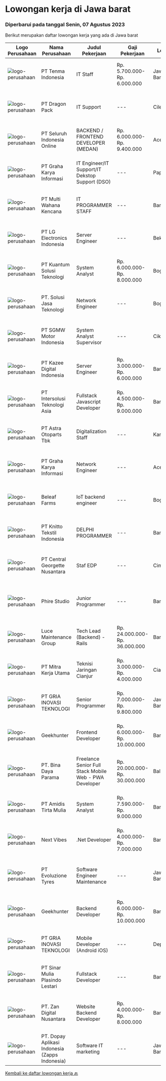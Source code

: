 
  # Lowongan kerja di Jawa barat

  ### Diperbarui pada tanggal Senin, 07 Agustus 2023

  Berikut merupakan daftar lowongan kerja yang ada di Jawa barat

  |Logo Perusahaan | Nama Perusahaan | Judul Pekerjaan | Gaji Pekerjaan | Lokasi | Deskripsi | Tanggal diunggah | Pranala |
  | -------------- | --------------- | --------------- | --------- | --------- | -------------- | ------- | ----------- |
  |![logo-perusahaan](https://image-service-cdn.seek.com.au/be338622ce0929c34b62a9cda5577ffc020cc363/ee4dce1061f3f616224767ad58cb2fc751b8d2dc)|PT Tenma Indonesia|IT Staff|Rp. 5.700.000-Rp. 6.000.000|Jawa Barat|Persyaratan : Usia maks. 35 tahun Memiliki pengalaman dibidang IT min. 2 tahun Lulusan D3/S1 dengan jurusan Teknik Komputer (TI / SI) Bisa berbahasa...|Kamis, 03 Agustus 2023|https://www.jobstreet.co.id/id/job/it-staff-4426472?token=0~c84aeeb1-9678-41c8-a8b2-c71aa4170b3e&sectionRank=1&jobId=jobstreet-id-job-4426472|
|![logo-perusahaan](https://image-service-cdn.seek.com.au/d7608b79ccd0d7bf94471e33e2ed643cd0df6768/ee4dce1061f3f616224767ad58cb2fc751b8d2dc)|PT Dragon Pack|IT Support|---|Cileungsi|Kualifikasi : Usia maksimal 35 tahun Pendidikan minimal SMK atau sederajat Memiliki pengalaman IT Support minimal 2 tahun Deskripsi Pekerjaan :...|Rabu, 02 Agustus 2023|https://www.jobstreet.co.id/id/job/it-support-4424927?token=0~c84aeeb1-9678-41c8-a8b2-c71aa4170b3e&sectionRank=2&jobId=jobstreet-id-job-4424927|
|![logo-perusahaan](https://image-service-cdn.seek.com.au/c768f0670f8f8212da7de609b6af9d0b2e5134cc/ee4dce1061f3f616224767ad58cb2fc751b8d2dc)|PT Seluruh Indonesia Online|BACKEND / FRONTEND DEVELOPER (MEDAN)|Rp. 6.000.000-Rp. 9.400.000|Aceh|Memiliki pengalaman leadership sebagai Manager sebelumnya.Back End Engineer1. Memiliki pengalaman dalam membangun RESTful APIs2. Menguasai bahasa...|Sabtu, 05 Agustus 2023|https://www.jobstreet.co.id/id/job/backend-frontend-developer-medan-4428232?token=0~c84aeeb1-9678-41c8-a8b2-c71aa4170b3e&sectionRank=3&jobId=jobstreet-id-job-4428232|
|![logo-perusahaan](https://image-service-cdn.seek.com.au/c318dd0b699c6160d2411e7473745c289633be44/ee4dce1061f3f616224767ad58cb2fc751b8d2dc)|PT Graha Karya Informasi|IT Engineer/IT Support/IT Dekstop Support (DSO)|---|Papua|Requirements:1. Minimum 6 Months as an IT Support (Fresh Graduate are welcome to apply)2. Bachelor's Degree in Computer/ IT or equivalent3. Have...|Rabu, 02 Agustus 2023|https://www.jobstreet.co.id/id/job/it-engineer-it-support-it-dekstop-support-dso-4425201?token=0~c84aeeb1-9678-41c8-a8b2-c71aa4170b3e&sectionRank=4&jobId=jobstreet-id-job-4425201|
|![logo-perusahaan](https://image-service-cdn.seek.com.au/8a21d582e50f0d132f214ae36bd88b23e5a42b73/ee4dce1061f3f616224767ad58cb2fc751b8d2dc)|PT Multi Wahana Kencana|IT PROGRAMMER STAFF|---|Bandung|Deskripsi pekerjaan: Menerima, memprioritaskan, dan menyelesaikan permintaan bantuan IT. Instalasi dan software maintenance. Membuat aplikasi baik itu...|Kamis, 03 Agustus 2023|https://www.jobstreet.co.id/id/job/it-programmer-staff-4426557?token=0~c84aeeb1-9678-41c8-a8b2-c71aa4170b3e&sectionRank=5&jobId=jobstreet-id-job-4426557|
|![logo-perusahaan](https://image-service-cdn.seek.com.au/eb4cc8f79c9f0232ec1921952f10057fed8a8d20/ee4dce1061f3f616224767ad58cb2fc751b8d2dc)|PT LG Electronics Indonesia|Server Engineer|---|Bekasi|Job Description : Configure and managing servers of Operation System (Windows Server STD 2012, 2016 &amp; 2021, Red Hat Enterprise, Ubuntu) Designing...|Kamis, 03 Agustus 2023|https://www.jobstreet.co.id/id/job/server-engineer-4425572?token=0~c84aeeb1-9678-41c8-a8b2-c71aa4170b3e&sectionRank=6&jobId=jobstreet-id-job-4425572|
|![logo-perusahaan](https://image-service-cdn.seek.com.au/9b4701a1b438f8ac914398097e3574f7ea3410d3/ee4dce1061f3f616224767ad58cb2fc751b8d2dc)|PT Kuantum Solusi Teknologi|System Analyst|Rp. 6.000.000-Rp. 8.000.000|Bogor|System AnalystRequirement Bachelor of Computer Science/Information System Min. 2 years experience as a system analyst (min. 2 cycle project...|Jumat, 04 Agustus 2023|https://www.jobstreet.co.id/id/job/system-analyst-4427295?token=0~c84aeeb1-9678-41c8-a8b2-c71aa4170b3e&sectionRank=7&jobId=jobstreet-id-job-4427295|
|![logo-perusahaan](https://image-service-cdn.seek.com.au/9ba548bf4770284015e9d767cdbe113bf7d10521/ee4dce1061f3f616224767ad58cb2fc751b8d2dc)|PT. Solusi Jasa Teknologi|Network Engineer|---|Bogor|FULL JOB DESCRIPTION Maintaining computer networks including VPNs, routers and other physical hardware Installing and configuring network equipment...|Kamis, 03 Agustus 2023|https://www.jobstreet.co.id/id/job/network-engineer-4426347?token=0~c84aeeb1-9678-41c8-a8b2-c71aa4170b3e&sectionRank=8&jobId=jobstreet-id-job-4426347|
|![logo-perusahaan](https://image-service-cdn.seek.com.au/058fbd9096005f7a98c90c6192a4b52370f111d5/ee4dce1061f3f616224767ad58cb2fc751b8d2dc)|PT SGMW Motor Indonesia|System Analyst Supervisor|---|Cikarang|Job Description: Bachelor's degree in computer science or a related IT field is often required Prior experience as a systems analyst or in a similar...|Rabu, 02 Agustus 2023|https://www.jobstreet.co.id/id/job/system-analyst-supervisor-4424627?token=0~c84aeeb1-9678-41c8-a8b2-c71aa4170b3e&sectionRank=9&jobId=jobstreet-id-job-4424627|
|![logo-perusahaan](https://image-service-cdn.seek.com.au/2f73f015009719a2a165513ea13522700ae23008/ee4dce1061f3f616224767ad58cb2fc751b8d2dc)|PT Kazee Digital Indonesia|Server Engineer|Rp. 3.000.000-Rp. 6.000.000|Bandung|QUALIFICATIONS : Minimal SMK Teknik Komputer &amp; Jaringan (TKJ), Preference Bachelor's degree in Information Technology / Information System 2 years...|Rabu, 02 Agustus 2023|https://www.jobstreet.co.id/id/job/server-engineer-4424787?token=0~c84aeeb1-9678-41c8-a8b2-c71aa4170b3e&sectionRank=10&jobId=jobstreet-id-job-4424787|
|![logo-perusahaan](https://image-service-cdn.seek.com.au/f715d3e393651de2fe5a9214d72612dd30f629b2/ee4dce1061f3f616224767ad58cb2fc751b8d2dc)|PT Intersolusi Teknologi Asia|Fullstack Javascript Developer|Rp. 4.500.000-Rp. 9.000.000|Bandung|Responsibilities:Your duties will include (but will not be limited to): Performing or directing website updates. Developing, maintaining and...|Jumat, 04 Agustus 2023|https://www.jobstreet.co.id/id/job/fullstack-javascript-developer-4427269?token=0~c84aeeb1-9678-41c8-a8b2-c71aa4170b3e&sectionRank=11&jobId=jobstreet-id-job-4427269|
|![logo-perusahaan](https://image-service-cdn.seek.com.au/ab6b456a25273ce280a2600f1e3224c61e3227ec/ee4dce1061f3f616224767ad58cb2fc751b8d2dc)|PT Astra Otoparts Tbk|Digitalization Staff|---|Karawang|Spesification: Candidate must possess a Diploma of Information Technology or Management Information System Having good skill in Android Studio,...|Kamis, 03 Agustus 2023|https://www.jobstreet.co.id/id/job/digitalization-staff-4425268?token=0~c84aeeb1-9678-41c8-a8b2-c71aa4170b3e&sectionRank=12&jobId=jobstreet-id-job-4425268|
|![logo-perusahaan](https://image-service-cdn.seek.com.au/c318dd0b699c6160d2411e7473745c289633be44/ee4dce1061f3f616224767ad58cb2fc751b8d2dc)|PT Graha Karya Informasi|Network Engineer|---|Aceh|Deskripsi Pekerjaan Candidate must possess at least Senior High School, Bachelor's Degree (Is a plus) At least 3 Year(s) of working experience in the...|Rabu, 02 Agustus 2023|https://www.jobstreet.co.id/id/job/network-engineer-4424762?token=0~c84aeeb1-9678-41c8-a8b2-c71aa4170b3e&sectionRank=13&jobId=jobstreet-id-job-4424762|
|![logo-perusahaan](https://image-service-cdn.seek.com.au/9b40d1a8c117cf2b4d9d5e71bd8c755e6754df69/ee4dce1061f3f616224767ad58cb2fc751b8d2dc)|Beleaf Farms|IoT backend engineer|---|Bogor|Job DescriptionWe are looking for a Back-End Engineer responsible for managing the exchange of data between cloud and application, as well as between...|Kamis, 03 Agustus 2023|https://www.jobstreet.co.id/id/job/iot-backend-engineer-4425434?token=0~c84aeeb1-9678-41c8-a8b2-c71aa4170b3e&sectionRank=14&jobId=jobstreet-id-job-4425434|
|![logo-perusahaan](https://image-service-cdn.seek.com.au/51f50ca2b52d2cd8e7cf65a63280dcab6aef14d1/ee4dce1061f3f616224767ad58cb2fc751b8d2dc)|PT Knitto Tekstil Indonesia|DELPHI PROGRAMMER|---|Bandung|Kami mencari Delphi Programmer yang terampil dan bersemangat untuk bergabung dengan tim kamiTugas dan Tanggung Jawab : Memaintain dan menambahkan...|Kamis, 03 Agustus 2023|https://www.jobstreet.co.id/id/job/delphi-programmer-4425465?token=0~c84aeeb1-9678-41c8-a8b2-c71aa4170b3e&sectionRank=15&jobId=jobstreet-id-job-4425465|
|![logo-perusahaan](https://image-service-cdn.seek.com.au/8d6f32ada4e5fb1d1a03c542ebd5bb811b8eacf1/ee4dce1061f3f616224767ad58cb2fc751b8d2dc)|PT Central Georgette Nusantara|Staf EDP|---|Cimahi|Development Program Kualifikasi: S1 Sistem Informasi Jaringan atau setara Menguasai LAN &amp; Mikrotik Memahami O.S DOS, Windows, Ubuntu Menguasai...|Rabu, 02 Agustus 2023|https://www.jobstreet.co.id/id/job/staf-edp-4423868?token=0~c84aeeb1-9678-41c8-a8b2-c71aa4170b3e&sectionRank=16&jobId=jobstreet-id-job-4423868|
|![logo-perusahaan](https://image-service-cdn.seek.com.au/b07d639b66aca77f1fc866685aadc5f43f1330c6/ee4dce1061f3f616224767ad58cb2fc751b8d2dc)|Phire Studio|Junior Programmer|---|Bandung|Junior Programmer General requirements:• Work location in Bandung (work from office)• Min 1 year work experience in programming (Python and Django)•...|Rabu, 02 Agustus 2023|https://www.jobstreet.co.id/id/job/junior-programmer-4424008?token=0~c84aeeb1-9678-41c8-a8b2-c71aa4170b3e&sectionRank=17&jobId=jobstreet-id-job-4424008|
|![logo-perusahaan](https://image-service-cdn.seek.com.au/bc8189667b614c1dc89e3a55ed0c2e3f58b56040/ee4dce1061f3f616224767ad58cb2fc751b8d2dc)|Luce Maintenance Group|Tech Lead (Backend) - Rails|Rp. 24.000.000-Rp. 36.000.000|Bandung|Tech Lead (Backend) Luce SG Bandung IDR 24.000.000 – 36.000.000  Job Highlights  Great working environment  Work with other like-minded,...|Jumat, 04 Agustus 2023|https://www.jobstreet.co.id/id/job/tech-lead-backend-rails-10967233/origin/sg?token=0~c84aeeb1-9678-41c8-a8b2-c71aa4170b3e&sectionRank=18&jobId=jobstreet-sg-job-10967233|
|![logo-perusahaan](https://image-service-cdn.seek.com.au/69d81c490d2371642ca2c0cace747efd527541cf/ee4dce1061f3f616224767ad58cb2fc751b8d2dc)|PT Mitra Kerja Utama|Teknisi Jaringan Cianjur|Rp. 3.000.000-Rp. 4.000.000|Cianjur|WE'RE HIRING TEKNISI FIBER OPTIC! PT. Mitra Kerja Utama merupakan perusahaan yang bergerak di bidang Recruitment Consultant, saat ini salah satu klien...|Rabu, 02 Agustus 2023|https://www.jobstreet.co.id/id/job/teknisi-jaringan-cianjur-4424054?token=0~c84aeeb1-9678-41c8-a8b2-c71aa4170b3e&sectionRank=19&jobId=jobstreet-id-job-4424054|
|![logo-perusahaan](https://image-service-cdn.seek.com.au/3e26a7dd1283a6e37d51bf727a41c68a29d68968/ee4dce1061f3f616224767ad58cb2fc751b8d2dc)|PT GRIA INOVASI TEKNOLOGI|Senior Programmer|Rp. 7.000.000-Rp. 9.800.000|Jawa Barat|Requirement : Expertise in one of these Programming languages is a must (C++, python, DotNet or Java). Good analytical skills and ability to follow...|Kamis, 03 Agustus 2023|https://www.jobstreet.co.id/id/job/senior-programmer-4426602?token=0~c84aeeb1-9678-41c8-a8b2-c71aa4170b3e&sectionRank=20&jobId=jobstreet-id-job-4426602|
|![logo-perusahaan](https://image-service-cdn.seek.com.au/9b1ac08312d45d7e6f0965d6cfa215d52017a644/ee4dce1061f3f616224767ad58cb2fc751b8d2dc)|Geekhunter|Frontend Developer|Rp. 6.000.000-Rp. 10.000.000|Bandung|Perks &amp; Benefits THR, BPJS-K, BPJS-TK Working Tools Provided Overtime and Business Trip Allowance Annual bonus performance Job Description:...|Selasa, 01 Agustus 2023|https://www.jobstreet.co.id/id/job/frontend-developer-4423057?token=0~c84aeeb1-9678-41c8-a8b2-c71aa4170b3e&sectionRank=21&jobId=jobstreet-id-job-4423057|
|![logo-perusahaan](https://image-service-cdn.seek.com.au/7cab23a70e79293a17ae8b38561eb8c6d7f2abf3/ee4dce1061f3f616224767ad58cb2fc751b8d2dc)|PT. Bina Daya Parama|Freelance Senior Full Stack Mobile Web - PWA Developer|Rp. 20.000.000-Rp. 30.000.000|Bali|This vacancy is for freelancers interested in an open ended project that can easily span decades.Only apply if you are qualified. A practical...|Jumat, 04 Agustus 2023|https://www.jobstreet.co.id/id/job/freelance-senior-full-stack-mobile-web-pwa-developer-4426712?token=0~c84aeeb1-9678-41c8-a8b2-c71aa4170b3e&sectionRank=22&jobId=jobstreet-id-job-4426712|
|![logo-perusahaan](https://image-service-cdn.seek.com.au/2b3481c8c189205ae3b80d4b8e9a477584bc2d2b/ee4dce1061f3f616224767ad58cb2fc751b8d2dc)|PT Amidis Tirta Mulia|System Analyst|Rp. 7.590.000-Rp. 9.000.000|Bandung|Requirements: Minimum 3 years experience as business/system analyst Must possess at least Bachelor Degree Good knowledge about System Analysis and...|Selasa, 01 Agustus 2023|https://www.jobstreet.co.id/id/job/system-analyst-4423005?token=0~c84aeeb1-9678-41c8-a8b2-c71aa4170b3e&sectionRank=23&jobId=jobstreet-id-job-4423005|
|![logo-perusahaan](https://image-service-cdn.seek.com.au/947ba4821a0fecddd395d963dbec961cbef152ad/ee4dce1061f3f616224767ad58cb2fc751b8d2dc)|Next Vibes|.Net Developer|Rp. 4.000.000-Rp. 7.000.000|Bandung|We are looking for a .Net developer who will have the opportunity to join our dedicated team, providing meaningful and measurable business outcomes...|Kamis, 03 Agustus 2023|https://www.jobstreet.co.id/id/job/.net-developer-4426678?token=0~c84aeeb1-9678-41c8-a8b2-c71aa4170b3e&sectionRank=24&jobId=jobstreet-id-job-4426678|
|![logo-perusahaan](https://image-service-cdn.seek.com.au/d415ba5fb171e50c979c559d0b4da95ed97782a1/ee4dce1061f3f616224767ad58cb2fc751b8d2dc)|PT Evoluzione Tyres|Software Engineer Maintenance|---|Jawa Barat|Requirements : Candidate must possess Bachelor degree in Engineering (Electrical/Electronic/Mechatronics) or equivalent. At least 4 Year(s) of working...|Selasa, 01 Agustus 2023|https://www.jobstreet.co.id/id/job/software-engineer-maintenance-4423601?token=0~c84aeeb1-9678-41c8-a8b2-c71aa4170b3e&sectionRank=25&jobId=jobstreet-id-job-4423601|
|![logo-perusahaan](https://image-service-cdn.seek.com.au/9b1ac08312d45d7e6f0965d6cfa215d52017a644/ee4dce1061f3f616224767ad58cb2fc751b8d2dc)|Geekhunter|Backend Developer|Rp. 6.000.000-Rp. 10.000.000|Bandung|Perks &amp; Benefits THR, BPJS-K, BPJS-TK Working Tools Provided Overtime and Business Trip Allowance Annual bonus performance Job Description:...|Selasa, 01 Agustus 2023|https://www.jobstreet.co.id/id/job/backend-developer-4423050?token=0~c84aeeb1-9678-41c8-a8b2-c71aa4170b3e&sectionRank=26&jobId=jobstreet-id-job-4423050|
|![logo-perusahaan](https://image-service-cdn.seek.com.au/2f030cd81fc93f1dee5bffa58f3902e2467c51f5/ee4dce1061f3f616224767ad58cb2fc751b8d2dc)|PT GRIA INOVASI TEKNOLOGI|Mobile Developer (Android iOS)|---|Depok|Requirement : Candidate must possess at least a Bachelor's Degree in Information Technology, Computer Engineering (Computer/Telecommunication),  or...|Kamis, 03 Agustus 2023|https://www.jobstreet.co.id/id/job/mobile-developer-android-ios-4426608?token=0~c84aeeb1-9678-41c8-a8b2-c71aa4170b3e&sectionRank=27&jobId=jobstreet-id-job-4426608|
|![logo-perusahaan](https://image-service-cdn.seek.com.au/fd75777c825472086062f0e565e671b0078a038a/ee4dce1061f3f616224767ad58cb2fc751b8d2dc)|PT Sinar Mulia Plasindo Lestari|Fullstack Developer|---|Bandung|We Need You To: Carry out the creation or addition of applications and databases accourding to time and requests / needs Perform maintenance and...|Senin, 31 Juli 2023|https://www.jobstreet.co.id/id/job/fullstack-developer-4421557?token=0~c84aeeb1-9678-41c8-a8b2-c71aa4170b3e&sectionRank=28&jobId=jobstreet-id-job-4421557|
|![logo-perusahaan](https://image-service-cdn.seek.com.au/c6a338fec2dd918409cf17e2d36a44a8df9155d0/ee4dce1061f3f616224767ad58cb2fc751b8d2dc)|PT. Zan Digital Nusantara|Website Backend Developer|Rp. 4.000.000-Rp. 8.000.000|Bandung|Tanggung Jawab Pekerjaan :- Membangun, memelihara dan menjaga keamanan situs web perusahaan- Membuat dan mengetes API, menyederhanakan implementasi,...|Senin, 31 Juli 2023|https://www.jobstreet.co.id/id/job/website-backend-developer-4422134?token=0~c84aeeb1-9678-41c8-a8b2-c71aa4170b3e&sectionRank=29&jobId=jobstreet-id-job-4422134|
|![logo-perusahaan](https://i.ibb.co/sqvTCh9/112815900-stock-vector-no-image-available-icon-flat-vector.webp)|PT. Dopay Aplikasi Indonesia (Zapps Indonesia)|Software IT marketing|---|Jawa Barat|Persyaratan :·         D3 - S1 Lulusan perguruan tinggi bidang komputer (IT/SI) , dengan pengalaman di bidang yang serupa·         Memahami detail...|Kamis, 03 Agustus 2023|https://www.jobstreet.co.id/id/job/software-it-marketing-1036593545?token=0~c84aeeb1-9678-41c8-a8b2-c71aa4170b3e&sectionRank=30&jobId=jobstreet-id-job-1036593545|


  [Kembali ke daftar lowongan kerja 🔙](../README.md#daftar-lowongan-kerja)
  